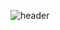 ![header](https://capsule-render.vercel.app/api?type=Venom&color=black&height=200&section=header&text=welcome%20to%20hyunbum's%20github&fontSize=65)
